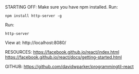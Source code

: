 STARTING OFF:
Make sure you have npm installed.
Run:
```
npm install http-server -g
```

Run:
```
http-server
```

View at: http://localhost:8080/

RESOURCES:
https://facebook.github.io/react/index.html
https://facebook.github.io/react/docs/getting-started.html

GITHUB:
https://github.com/davidwparker/programmingtil-react
